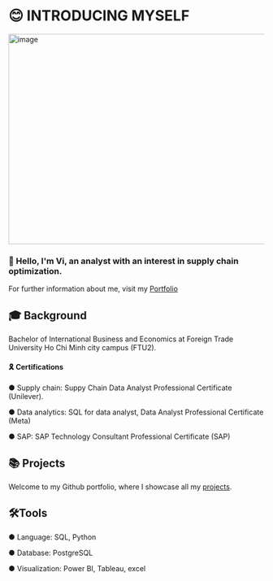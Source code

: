 # 😊 INTRODUCING MYSELF
<img width="1664" height="414" alt="image" src="https://github.com/user-attachments/assets/087eb0c7-994a-411d-bc83-45a8fc8745bf" />

### 👋 Hello, I'm Vi, an analyst with an interest in supply chain optimization. 
For further information about me, visit my [Portfolio](https://tuongvi04092004.wixstudio.com/portfolio)

## 🎓 Background
Bachelor of International Business and Economics at Foreign Trade University Ho Chi Minh city campus (FTU2).
#### 🎗️ Certifications
● Supply chain: Suppy Chain Data Analyst Professional Certificate (Unilever).

● Data analytics: SQL for data analyst, Data Analyst Professional Certificate (Meta)

● SAP: SAP Technology Consultant Professional Certificate (SAP)

## 📚 Projects
Welcome to my Github portfolio, where I showcase all my [projects](https://github.com/Tuong-Vi04/Vi_Github_Portfolio/blob/main/README.md).
## 🛠️Tools
● Language: SQL, Python

● Database: PostgreSQL

● Visualization: Power BI, Tableau, excel


